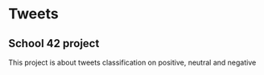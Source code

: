 # Tweets
## School 42 project
This project is about tweets classification on positive, neutral and negative